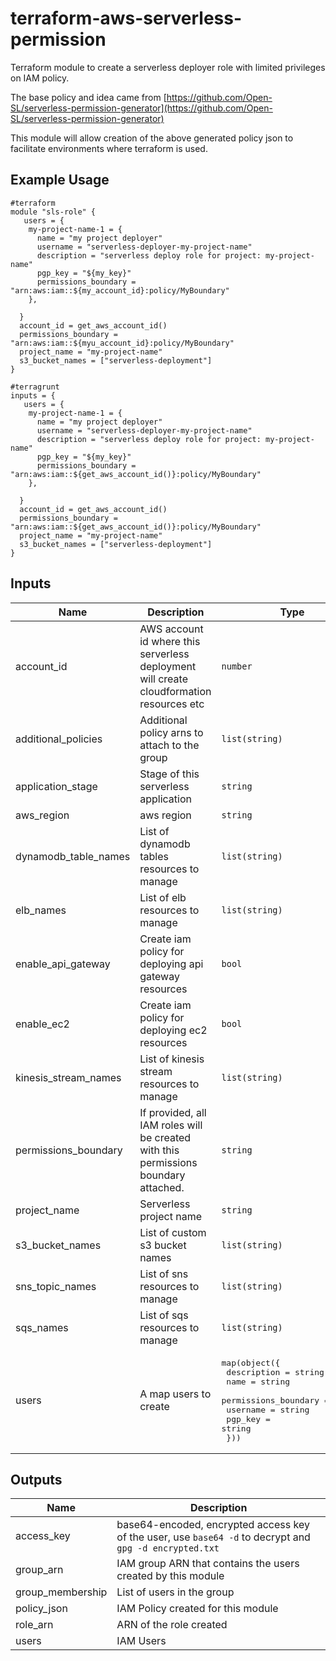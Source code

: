# terraform-aws-serverless-permission

Terraform module to create a serverless deployer role with limited privileges on IAM policy.

The base policy and idea came from [https://github.com/Open-SL/serverless-permission-generator](https://github.com/Open-SL/serverless-permission-generator)

This module will allow creation of the above generated policy json to facilitate environments where terraform is used.

## Example Usage

```hcl
#terraform
module "sls-role" {
   users = {
    my-project-name-1 = {
      name = "my project deployer"
      username = "serverless-deployer-my-project-name"
      description = "serverless deploy role for project: my-project-name"
      pgp_key = "${my_key}"
      permissions_boundary = "arn:aws:iam::${my_account_id}:policy/MyBoundary"
    },

  }
  account_id = get_aws_account_id()
  permissions_boundary = "arn:aws:iam::${myu_account_id}:policy/MyBoundary"
  project_name = "my-project-name"
  s3_bucket_names = ["serverless-deployment"]
}

#terragrunt
inputs = {
   users = {
    my-project-name-1 = {
      name = "my project deployer"
      username = "serverless-deployer-my-project-name"
      description = "serverless deploy role for project: my-project-name"
      pgp_key = "${my_key}"
      permissions_boundary = "arn:aws:iam::${get_aws_account_id()}:policy/MyBoundary"
    },

  }
  account_id = get_aws_account_id()
  permissions_boundary = "arn:aws:iam::${get_aws_account_id()}:policy/MyBoundary"
  project_name = "my-project-name"
  s3_bucket_names = ["serverless-deployment"]
}
```

## Inputs

| Name | Description | Type | Default | Required |
|------|-------------|------|---------|:--------:|
| account\_id | AWS account id where this serverless deployment will create cloudformation resources etc | `number` | n/a | yes |
| additional\_policies | Additional policy arns to attach to the group | `list(string)` | `[]` | no |
| application\_stage | Stage of this serverless application | `string` | `"staging"` | no |
| aws\_region | aws region | `string` | n/a | yes |
| dynamodb\_table\_names | List of dynamodb tables resources to manage | `list(string)` | `[]` | no |
| elb\_names | List of elb resources to manage | `list(string)` | `[]` | no |
| enable\_api\_gateway | Create iam policy for deploying api gateway resources | `bool` | `false` | no |
| enable\_ec2 | Create iam policy for deploying ec2 resources | `bool` | `false` | no |
| kinesis\_stream\_names | List of kinesis stream resources to manage | `list(string)` | `[]` | no |
| permissions\_boundary | If provided, all IAM roles will be created with this permissions boundary attached. | `string` | `""` | no |
| project\_name | Serverless project name | `string` | n/a | yes |
| s3\_bucket\_names | List of custom s3 bucket names | `list(string)` | `[]` | no |
| sns\_topic\_names | List of sns resources to manage | `list(string)` | `[]` | no |
| sqs\_names | List of sqs resources to manage | `list(string)` | `[]` | no |
| users | A map users to create | <pre>map(object({<br>    description          = string<br>    name                 = string<br>    permissions_boundary = string<br>    username             = string<br>    pgp_key              = string<br>  }))</pre> | `{}` | no |

## Outputs

| Name | Description |
|------|-------------|
| access\_key | base64-encoded, encrypted access key of the user, use `base64 -d` to decrypt and `gpg -d encrypted.txt` |
| group\_arn | IAM group ARN that contains the users created by this module |
| group\_membership | List of users in the group |
| policy\_json | IAM Policy created for this module |
| role\_arn | ARN of the role created |
| users | IAM Users |


